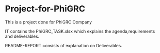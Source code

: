 # Project-for-PhiGRC
This is a project done for PhiGRC Company

IT contains the PhiGRC_TASK.xlsx which explains the agenda,requirements and deliverables.
                      
README-REPORT consists of explanation on Deliverables.

